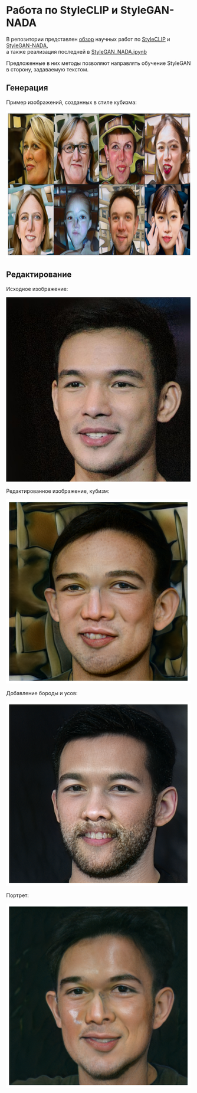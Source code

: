 # Работа по StyleCLIP и StyleGAN-NADA

В репозитории представлен [обзор](https://github.com/Bravi-study/stylegan_nada/blob/main/review.ipynb) научных работ по [StyleCLIP](https://arxiv.org/abs/2103.17249) и [StyleGAN-NADA](https://arxiv.org/abs/2108.00946),  
а также реализация последней в [StyleGAN_NADA.ipynb](https://github.com/Bravi-study/stylegan_nada/blob/main/StyleGAN_NADA.ipynb)

Предложенные в них методы позволяют направлять обучение StyleGAN в сторону, задаваемую текстом. 

## Генерация
Пример изображений, созданных в стиле кубизма:

<img src="https://github.com/Bravi-study/stylegan_nada/blob/main/images/im.png" height="400"/>

## Редактирование
Исходное изображение:

<img src="https://github.com/Bravi-study/stylegan_nada/blob/main/images/input_img.jpg" width="500" height="500"/>


Редактированное изображение, кубизм:

<img src="https://github.com/Bravi-study/stylegan_nada/blob/main/images/cubism.png" width="500" height="500"/>


Добавление бороды и усов:

<img src="https://github.com/Bravi-study/stylegan_nada/blob/main/images/beard.png" width="500" height="500"/>


Портрет:

<img src="https://github.com/Bravi-study/stylegan_nada/blob/main/images/painting.png" width="500" height="500"/>
